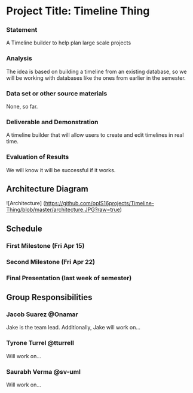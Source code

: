 # Project Title: Timeline Thing

### Statement
A Timeline builder to help plan large scale projects

### Analysis
The idea is based on building a timeline from an existing database, so we will be working with databases like the ones from earlier in the semester.

### Data set or other source materials
None, so far.

### Deliverable and Demonstration
A timeline builder that will allow users to create and edit timelines in real time.

### Evaluation of Results
We will know it will be successful if it works.

## Architecture Diagram
![Architecture] (https://github.com/oplS16projects/Timeline-Thing/blob/master/architecture.JPG?raw=true)

## Schedule

### First Milestone (Fri Apr 15)

### Second Milestone (Fri Apr 22)

### Final Presentation (last week of semester)

## Group Responsibilities

### Jacob Suarez @Onamar
Jake is the team lead. Additionally, Jake will work on...

### Tyrone Turrel @tturrell
Will work on...

### Saurabh Verma @sv-uml
Will work on...
